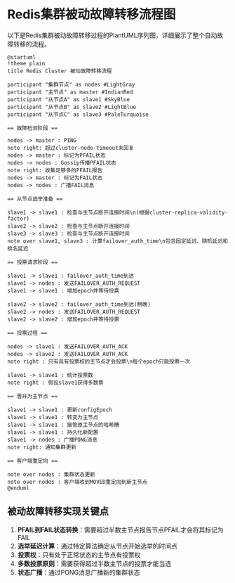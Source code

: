 # Redis集群被动故障转移流程图

以下是Redis集群被动故障转移过程的PlantUML序列图，详细展示了整个自动故障转移的流程。

```plantuml
@startuml
!theme plain
title Redis Cluster 被动故障转移流程

participant "集群节点" as nodes #LightGray
participant "主节点" as master #IndianRed
participant "从节点A" as slave1 #SkyBlue
participant "从节点B" as slave2 #LightBlue
participant "从节点C" as slave3 #PaleTurquoise

== 故障检测阶段 ==

nodes -> master : PING
note right: 超过cluster-node-timeout未回复
nodes -> master : 标记为PFAIL状态
nodes -> nodes : Gossip传播PFAIL状态
note right: 收集足够多的PFAIL报告
nodes -> master : 标记为FAIL状态
nodes -> nodes : 广播FAIL消息

== 从节点选举准备 ==

slave1 -> slave1 : 检查与主节点断开连接时间\n(根据cluster-replica-validity-factor)
slave2 -> slave2 : 检查与主节点断开连接时间
slave3 -> slave3 : 检查与主节点断开连接时间
note over slave1, slave3 : 计算failover_auth_time\n包含固定延迟、随机延迟和排名延迟

== 投票请求阶段 ==

slave1 -> slave1 : failover_auth_time到达
slave1 -> nodes : 发送FAILOVER_AUTH_REQUEST
slave1 -> slave1 : 增加epoch并等待投票

slave2 -> slave2 : failover_auth_time到达(稍晚)
slave2 -> nodes : 发送FAILOVER_AUTH_REQUEST
slave2 -> slave2 : 增加epoch并等待投票

== 投票过程 ==

nodes -> slave1 : 发送FAILOVER_AUTH_ACK
nodes -> slave2 : 发送FAILOVER_AUTH_ACK
note right : 只有具有投票权的主节点才会投票\n每个epoch只能投票一次

slave1 -> slave1 : 统计投票数
note right : 假设slave1获得多数票

== 晋升为主节点 ==

slave1 -> slave1 : 更新configEpoch
slave1 -> slave1 : 转变为主节点
slave1 -> slave1 : 接管原主节点的哈希槽
slave1 -> slave1 : 持久化新配置
slave1 -> nodes : 广播PONG消息
note right: 通知集群更新

== 客户端重定向 ==

note over nodes : 集群状态更新
note over nodes : 客户端收到MOVED重定向到新主节点
@enduml
```

## 被动故障转移实现关键点

1. **PFAIL到FAIL状态转换**：需要超过半数主节点报告节点PFAIL才会将其标记为FAIL
2. **选举延迟计算**：通过特定算法确定从节点开始选举的时间点
3. **投票权**：只有处于正常状态的主节点有投票权
4. **多数投票原则**：需要获得超过半数主节点的投票才能当选
5. **状态广播**：通过PONG消息广播新的集群状态 